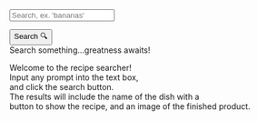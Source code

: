 <form>
<input id = "query" class = "input" placeholder="Search, ex. 'bananas' ">
</form>
<link rel="stylesheet" href="/frontcasts/assets/css/style.css"> <!--This stylesheet was worked on by myself and my group mates.-->
<button class = "submit" onclick = "search()">Search 🔍</button>
<div id = "recipediv">Search something...greatness awaits!</div>
<div class="info-container">
<div class="info">
<p id="info" class="info-text">Welcome to the recipe searcher!<br>Input any prompt into the text box,<br>and click the search button.<br>The results will include the name of the dish with a <br>button to show the recipe, and an image of the finished product.<br></p>
</div>
</div>
<div id = "instructions" class = "instructions"></div>
<script>
const api_key = "353ca5d1296e4a1187d417811123d58b";
const options = {
                method: 'GET',
                headers: {
                    'Content-Type': 'application/json;charset=utf-8',
                },
            };
function search() {
    document.querySelector(".info").style.display = "none"
    const query = document.getElementById("query").value;
    const api_key = "353ca5d1296e4a1187d417811123d58b";
    const search_api_url = `https://api.spoonacular.com/recipes/complexSearch?apiKey=${api_key}&query=${query}`;
    // The external API used in this code was not created by me, and is a publicly available API.
            fetch(search_api_url, options)
            .then(response => response.json())
            .then(data => {
                displayRecipes(data.results);
            })
            .catch(error => {
                console.error(error);
            });
        }
        let currentPage = 1;
const recipesPerPage = 2;
function fetchinfo(id) {
    if (document.getElementById("recipediv").innerHTML != "") {
        document.getElementById("recipediv").innerHTML = ""
    }
    else {
        const info_api_url = `https://api.spoonacular.com/recipes/${id}/information?apiKey=${api_key}`;
        fetch(info_api_url, options)
        .then(response => response.json())
        .then(data => {
            document.getElementById("recipediv").innerHTML += "<strong>Ingredients for " + data.title + "</strong>" + "<br><br><ul>"
            data.extendedIngredients.forEach(ing => {
                document.getElementById("recipediv").innerHTML += "<li>" + ing.name + "</li>"
            })
            document.getElementById("recipediv").innerHTML += "<br></ul>" 
            document.getElementById("recipediv").innerHTML += "<strong>Instructions for " + data.title + "</strong>" + "<br><br><ul>"
            document.getElementById("recipediv").innerHTML += "<ul><li>" + data.instructions + "</li></ul>"
            document.getElementById("recipediv").innerHTML += "<br></ul>" 
        })
    }
}
function displayRecipes(recipes) {
    const recipeList = document.getElementById("recipediv");
    recipeList.innerHTML = ""; 
    const startIndex = (currentPage - 1) * recipesPerPage;
    const endIndex = startIndex + recipesPerPage;
    const recipesToShow = recipes.slice(startIndex, endIndex);
    recipesToShow.forEach(recipe => {
        const recipeDiv = document.createElement("div");
        const image = document.createElement("img");
        recipeDiv.classList.add("recipe");
        image.src = recipe.image;
        image.alt = recipe.title;
        image.setAttribute('draggable', false);
        const titleLink = document.createElement("button");
        titleLink.addEventListener('click', () => {
            fetchinfo(recipe.id);
        });
        titleLink.textContent = recipe.title;
        const title = document.createElement("h3");
        title.appendChild(titleLink);
        recipeDiv.appendChild(title);
        recipeDiv.appendChild(image);
        recipeList.appendChild(recipeDiv);
    });
    const totalPages = Math.ceil(recipes.length / recipesPerPage);
    const pageDiv = document.createElement("div");
    pageDiv.classList.add("page");
    const prevButton = document.createElement("button");
    prevButton.textContent = "<<";
    prevButton.addEventListener("click", () => {
        if (currentPage > 1) {
            currentPage--;
            displayRecipes(recipes);
        }
    });
    pageDiv.appendChild(prevButton);
    const nextButton = document.createElement("button");
    nextButton.textContent = ">>";
    nextButton.addEventListener("click", () => {
        if (currentPage < 
        totalPages) {
            currentPage++;
            displayRecipes(recipes);
        }
        else {
            window.alert("There are no more pages to show.")
        }
    });
    pageDiv.appendChild(nextButton);
    recipeList.appendChild(pageDiv);
}


</script>